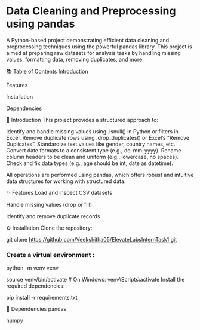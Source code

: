 # Data Cleaning and Preprocessing using pandas
A Python-based project demonstrating efficient data cleaning and preprocessing techniques using the powerful pandas library. This project is aimed at preparing raw datasets for analysis tasks by handling missing values, formatting data, removing duplicates, and more.

📚 Table of Contents
Introduction

Features

Installation

Dependencies



📌 Introduction
This project provides a structured approach to:

Identify and handle missing values using .isnull() in Python or filters in Excel.
Remove duplicate rows using .drop_duplicates() or Excel’s “Remove Duplicates”.
Standardize text values like gender, country names, etc.
Convert date formats to a consistent type (e.g., dd-mm-yyyy).
Rename column headers to be clean and uniform (e.g., lowercase, no spaces).
Check and fix data types (e.g., age should be int, date as datetime).

All operations are performed using pandas, which offers robust and intuitive data structures for working with structured data.

✨ Features
Load and inspect CSV datasets

Handle missing values (drop or fill)

Identify and remove duplicate records



⚙️ Installation
Clone the repository:


git clone https://github.com/Veekshitha05/ElevateLabsInternTask1.git 

### Create a virtual environment :
python -m venv venv

source venv/bin/activate  # On Windows: venv\Scripts\activate
Install the required dependencies:

pip install -r requirements.txt



🧩 Dependencies
pandas

numpy